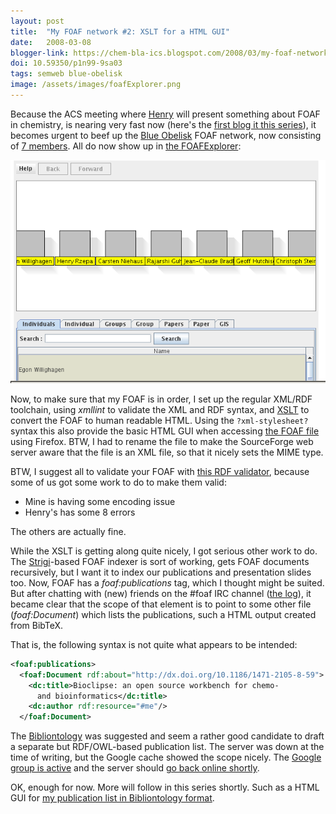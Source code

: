 ```yaml
---
layout: post
title:  "My FOAF network #2: XSLT for a HTML GUI"
date:   2008-03-08
blogger-link: https://chem-bla-ics.blogspot.com/2008/03/my-foaf-network-2-xslt-for-html-gui.html
doi: 10.59350/p1n99-9sa03
tags: semweb blue-obelisk
image: /assets/images/foafExplorer.png
---
```



Because the ACS meeting where [Henry](http://www.ch.ic.ac.uk/rzepa/) will present something about FOAF in chemistry,
is nearing very fast now (here's the [first blog it this series](http://chem-bla-ics.blogspot.com/2007/10/my-foaf-network-1-foafexplorer.html)),
it becomes urgent to beef up the [Blue Obelisk](http://www.blueobelisk.org/) FOAF network, now consisting of
[7 members](http://blueobelisk.sourceforge.net/wiki/Members). All do now show up in
[the FOAFExplorer](http://blueobelisk.sourceforge.net/people/egonw/):

![](/assets/images/foafExplorer.png)

Now, to make sure that my FOAF is in order, I set up the regular XML/RDF toolchain, using *xmllint* to validate the XML and
RDF syntax, and [XSLT](http://blueobelisk.sourceforge.net/people/egonw/foaf2xhtml.xsl) to convert the FOAF to human readable HTML.
Using the `?xml-stylesheet?` syntax this also provide the basic HTML GUI when accessing
[the FOAF file](http://blueobelisk.sourceforge.net/people/egonw/foaf.xml) using Firefox. BTW, I had to rename the file to
make the SourceForge web server aware that the file is an XML file, so that it nicely sets the MIME type.

BTW, I suggest all to validate your FOAF with [this RDF validator](http://www.w3.org/RDF/Validator/), because some of
us got some work to do to make them valid:

* Mine is having some encoding issue
* Henry's has some 8 errors

The others are actually fine.

While the XSLT is getting along quite nicely, I got serious other work to do. The [Strigi](http://strigi.sf.net/)-based
FOAF indexer is sort of working, gets FOAF documents recursively, but I want it to index our publications and presentation
slides too. Now, FOAF has a *foaf:publications* tag, which I thought might be suited. But after chatting with (new)
friends on the #foaf IRC channel ([the log](http://chatlogs.planetrdf.com/foaf/2008-03-08)), it became clear that the
scope of that element is to point to some other file (*foaf:Document*) which lists the publications, such a HTML output
created from BibTeX.

That is, the following syntax is not quite what appears to be intended:

```xml
<foaf:publications>
  <foaf:Document rdf:about="http://dx.doi.org/10.1186/1471-2105-8-59">
    <dc:title>Bioclipse: an open source workbench for chemo-
      and bioinformatics</dc:title>
    <dc:author rdf:resource="#me"/>
  </foaf:Document>
```

The [Bibliontology](http://bibliontology.com/) was suggested and seem a rather good candidate to draft a separate
but RDF/OWL-based publication list. The server was down at the time of writing, but the Google cache showed the
scope nicely. The [Google group is active](http://groups.google.com/group/bibliographic-ontology-specification-group)
and the server should [go back online shortly](http://chatlogs.planetrdf.com/foaf/2008-03-08#T23-05-19).

OK, enough for now. More will follow in this series shortly. Such as a HTML GUI for
[my publication list in Bibliontology format](http://blueobelisk.sourceforge.net/people/egonw/biblio.xml).
